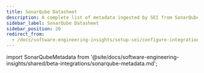 ```yaml
---
title: SonarQube Datasheet
description: A complete list of metadata ingested by SEI from SonarQube
sidebar_label: SonarQube Datasheet
sidebar_position: 20
redirect_from:
  - /docs/software-engineering-insights/setup-sei/configure-integrations/beta-integrations/sonarqube/sei-sonarqube-datasheet
---
```


import SonarQubeMetadata from '@site/docs/software-engineering-insights/shared/beta-integrations/sonarqube-metadata.md';

<SonarQubeMetadata />